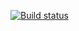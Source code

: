 [![Build status](https://ci.appveyor.com/api/projects/status/yp3rqg2c5kv7qq9c?svg=true)](https://ci.appveyor.com/project/aleks903/ajs7-hw-7-1)